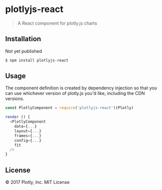 # plotlyjs-react

> A React component for plotly.js charts

## Installation

Not yet published

```bash
$ npm install plotlyjs-react
```

## Usage

The component definition is created by dependency injection so that you can use whichever version of plotly.js you'd like, including the CDN versions.

```javascript
const PlotlyComponent = require('plotlyjs-react')(Plotly)

render () {
  <PlotlyComponent
    data={...}
    layout={...}
    frames={...}
    config={...}
    fit
  />
}
```

## License

&copy; 2017 Plotly, Inc. MIT License
